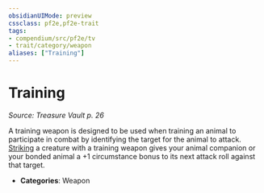 ```yaml
---
obsidianUIMode: preview
cssclass: pf2e,pf2e-trait
tags:
- compendium/src/pf2e/tv
- trait/category/weapon
aliases: ["Training"]
---
```

# Training  
*Source: Treasure Vault p. 26*  

A training weapon is designed to be used when training an animal to participate in combat by identifying the target for the animal to attack. [Striking](strike.md) a creature with a training weapon gives your animal companion or your bonded animal a +1 circumstance bonus to its next attack roll against that target.

- **Categories**: Weapon